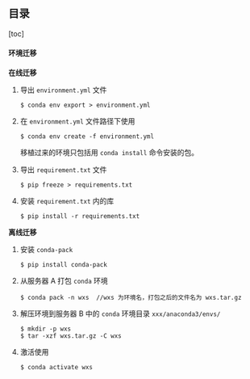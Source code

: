 ## 目录

[toc]

#### 环境迁移

**在线迁移**

1. 导出 `environment.yml` 文件

   ```shell
   $ conda env export > environment.yml
   ```

2. 在 `environment.yml` 文件路径下使用

   ```shell
   $ conda env create -f environment.yml
   ```
   
   移植过来的环境只包括用 `conda install` 命令安装的包。

3. 导出 `requirement.txt` 文件

   ```shell
   $ pip freeze > requirements.txt
   ```

4. 安装 `requirement.txt` 内的库

   ```shell
   $ pip install -r requirements.txt
   ```

**离线迁移**

1. 安装 `conda-pack`

   ```shell
   $ pip install conda-pack
   ```

2. 从服务器 A 打包 `conda` 环境

   ```shell
   $ conda pack -n wxs  //wxs 为环境名，打包之后的文件名为 wxs.tar.gz
   ```

3. 解压环境到服务器 B 中的 `conda` 环境目录 `xxx/anaconda3/envs/`

   ```shell
   $ mkdir -p wxs
   $ tar -xzf wxs.tar.gz -C wxs
   ```

4. 激活使用

   ```shell
   $ conda activate wxs
   ```
